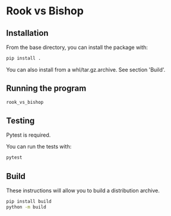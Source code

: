 # Rook vs Bishop

## Installation
From the base directory, you can install the package with:

```bash
pip install .
```

You can also install from a whl/tar.gz.archive. See section 'Build'.

## Running the program

```bash
rook_vs_bishop
```

## Testing
Pytest is required.

You can run the tests with:

```bash
pytest
```

## Build
These instructions will allow you to build a distribution archive.

```bash
pip install build
python -m build
```

